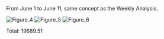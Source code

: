 From June 1 to June 11, same concept as the Weekly Analysis.

![Figure_4](https://user-images.githubusercontent.com/24497097/173269955-48de7561-3bee-405b-b44c-a8aee48fb469.png)
![Figure_5](https://user-images.githubusercontent.com/24497097/173269956-32ba3d1c-cc64-4782-aed8-5b8daa616d64.png)
![Figure_6](https://user-images.githubusercontent.com/24497097/173269958-4c60228c-c2eb-4925-ab04-d5a0facf85eb.png)

Total: 19689.51
